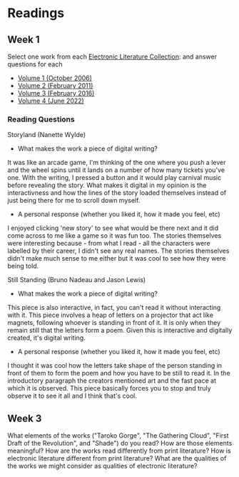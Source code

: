 # Readings
## Week 1

Select one work from each [Electronic Literature Collection](https://collection.eliterature.org/): and answer questions for each

* [Volume 1 (October 2006)](https://collection.eliterature.org/1/)
* [Volume 2 (February 2011)](https://collection.eliterature.org/2/)
* [Volume 3 (February 2016)](https://collection.eliterature.org/3/)
* [Volume 4 (June 2022)](https://collection.eliterature.org/4/)

### Reading Questions

Storyland (Nanette Wylde)
- What makes the work a piece of digital writing?

It was like an arcade game, I'm thinking of the one where you push a lever and the wheel spins until it lands on a number of how many tickets you've one. With the writing, I pressed a button and it would play carnival music before revealing the story. What makes it digital in my opinion is the interactivness and how the lines of the story loaded themselves instead of just being there for me to scroll down myself.

- A personal response (whether you liked it, how it made you feel, etc)

I enjoyed clicking 'new story' to see what would be there next and it did come across to me like a game so it was fun too. The stories themselves were interesting because - from what I read - all the characters were labelled by their career, I didn't see any real names. The stories themselves didn't make much sense to me either but it was cool to see how they were being told.

Still Standing (Bruno Nadeau and Jason Lewis)
- What makes the work a piece of digital writing?

This piece is also interactive, in fact, you can't read it without interacting with it. This piece involves a heap of letters on a projector that act like magnets, following whoever is standing in front of it. It is only when they remain still that the letters form a poem. Given this is interactive and digitally created, it's digital writing.

- A personal response (whether you liked it, how it made you feel, etc)

I thought it was cool how the letters take shape of the person standing in front of them to form the poem and how you have to be still to read it. In the introductory paragraph the creators mentioned art and the fast pace at which it is observed. This piece basically forces you to stop and truly observe it to see it all and I think that's cool.

## Week 3

What elements of the works ("Taroko Gorge", "The Gathering Cloud", "First Draft of the Revolution", and "Shade") do you read?
How are those elements meaningful?
How are the works read differently from print literature?
How is electronic literature different from print literature?
What are the qualities of the works we might consider as qualities of electronic literature?
